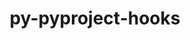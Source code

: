 ---
title: "py-pyproject-hooks"
layout: cache
categories: [package, develop-2023-09-24]
meta: {"versions": ["1.0.0"], "compilers": ["apple-clang@=14.0.0", "gcc@=11.1.0", "gcc@=11.3.0", "gcc@=12.1.0"], "oss": ["ubuntu20.04", "ubuntu22.04", "ventura"], "platforms": ["darwin", "linux"], "targets": ["aarch64", "ppc64le", "x86_64_v3"], "stacks": ["e4s", "e4s-power", "ml-darwin-aarch64-mps", "ml-linux-x86_64-cpu", "ml-linux-x86_64-cuda", "ml-linux-x86_64-rocm", "root", "tutorial"], "num_specs": 11, "num_specs_by_stack": {"ml-darwin-aarch64-mps": 3, "root": 11, "e4s-power": 2, "e4s": 2, "ml-linux-x86_64-cuda": 3, "ml-linux-x86_64-rocm": 3, "ml-linux-x86_64-cpu": 3, "tutorial": 1}}
spec_details: [{"hash": "a2h2uu2dmitssjto3knzym3ejsenrkzz", "compiler": "apple-clang@=14.0.0", "versions": ["1.0.0"], "os": "ventura", "platform": "darwin", "target": "aarch64", "variants": ["build_system=python_pip"], "stacks": ["ml-darwin-aarch64-mps", "root"], "size": "-", "tarball": "https://binaries.spack.io/releases/develop-2023-09-24/build_cache/darwin-ventura-aarch64/apple-clang-14.0.0/py-pyproject-hooks-1.0.0/darwin-ventura-aarch64-apple-clang-14.0.0-py-pyproject-hooks-1.0.0-a2h2uu2dmitssjto3knzym3ejsenrkzz.spack"}, {"hash": "nkldj4aojgxdoeqeuv2xqwlcepa6uzgh", "compiler": "apple-clang@=14.0.0", "versions": ["1.0.0"], "os": "ventura", "platform": "darwin", "target": "aarch64", "variants": ["build_system=python_pip"], "stacks": ["ml-darwin-aarch64-mps", "root"], "size": "-", "tarball": "https://binaries.spack.io/releases/develop-2023-09-24/build_cache/darwin-ventura-aarch64/apple-clang-14.0.0/py-pyproject-hooks-1.0.0/darwin-ventura-aarch64-apple-clang-14.0.0-py-pyproject-hooks-1.0.0-nkldj4aojgxdoeqeuv2xqwlcepa6uzgh.spack"}, {"hash": "dsugwbbtpgrf66s357ph3p6y36wr5xyu", "compiler": "apple-clang@=14.0.0", "versions": ["1.0.0"], "os": "ventura", "platform": "darwin", "target": "aarch64", "variants": ["build_system=python_pip"], "stacks": ["ml-darwin-aarch64-mps", "root"], "size": "-", "tarball": "https://binaries.spack.io/releases/develop-2023-09-24/build_cache/darwin-ventura-aarch64/apple-clang-14.0.0/py-pyproject-hooks-1.0.0/darwin-ventura-aarch64-apple-clang-14.0.0-py-pyproject-hooks-1.0.0-dsugwbbtpgrf66s357ph3p6y36wr5xyu.spack"}, {"hash": "epr7hly4ntesdp3n37dnhgidsaqb6fkm", "compiler": "gcc@=11.1.0", "versions": ["1.0.0"], "os": "ubuntu20.04", "platform": "linux", "target": "ppc64le", "variants": ["build_system=python_pip"], "stacks": ["e4s-power", "root"], "size": "-", "tarball": "https://binaries.spack.io/releases/develop-2023-09-24/build_cache/linux-ubuntu20.04-ppc64le/gcc-11.1.0/py-pyproject-hooks-1.0.0/linux-ubuntu20.04-ppc64le-gcc-11.1.0-py-pyproject-hooks-1.0.0-epr7hly4ntesdp3n37dnhgidsaqb6fkm.spack"}, {"hash": "ylybhhheurk7ycyepdaji5t4qh347eqc", "compiler": "gcc@=11.1.0", "versions": ["1.0.0"], "os": "ubuntu20.04", "platform": "linux", "target": "ppc64le", "variants": ["build_system=python_pip"], "stacks": ["e4s-power", "root"], "size": "-", "tarball": "https://binaries.spack.io/releases/develop-2023-09-24/build_cache/linux-ubuntu20.04-ppc64le/gcc-11.1.0/py-pyproject-hooks-1.0.0/linux-ubuntu20.04-ppc64le-gcc-11.1.0-py-pyproject-hooks-1.0.0-ylybhhheurk7ycyepdaji5t4qh347eqc.spack"}, {"hash": "s23gxxyhwvvzvxd43nq4mikr7ix7kztq", "compiler": "gcc@=11.1.0", "versions": ["1.0.0"], "os": "ubuntu20.04", "platform": "linux", "target": "x86_64_v3", "variants": ["build_system=python_pip"], "stacks": ["root", "e4s"], "size": "-", "tarball": "https://binaries.spack.io/releases/develop-2023-09-24/build_cache/linux-ubuntu20.04-x86_64_v3/gcc-11.1.0/py-pyproject-hooks-1.0.0/linux-ubuntu20.04-x86_64_v3-gcc-11.1.0-py-pyproject-hooks-1.0.0-s23gxxyhwvvzvxd43nq4mikr7ix7kztq.spack"}, {"hash": "bac6wg4wxgzi5qbug442euynpk5hra5t", "compiler": "gcc@=11.1.0", "versions": ["1.0.0"], "os": "ubuntu20.04", "platform": "linux", "target": "x86_64_v3", "variants": ["build_system=python_pip"], "stacks": ["root", "e4s"], "size": "-", "tarball": "https://binaries.spack.io/releases/develop-2023-09-24/build_cache/linux-ubuntu20.04-x86_64_v3/gcc-11.1.0/py-pyproject-hooks-1.0.0/linux-ubuntu20.04-x86_64_v3-gcc-11.1.0-py-pyproject-hooks-1.0.0-bac6wg4wxgzi5qbug442euynpk5hra5t.spack"}, {"hash": "nveo6qo24he7yoivbd2u23gurun6z4tn", "compiler": "gcc@=11.3.0", "versions": ["1.0.0"], "os": "ubuntu22.04", "platform": "linux", "target": "x86_64_v3", "variants": ["build_system=python_pip"], "stacks": ["ml-linux-x86_64-cuda", "root", "ml-linux-x86_64-rocm", "ml-linux-x86_64-cpu"], "size": "-", "tarball": "https://binaries.spack.io/releases/develop-2023-09-24/build_cache/linux-ubuntu22.04-x86_64_v3/gcc-11.3.0/py-pyproject-hooks-1.0.0/linux-ubuntu22.04-x86_64_v3-gcc-11.3.0-py-pyproject-hooks-1.0.0-nveo6qo24he7yoivbd2u23gurun6z4tn.spack"}, {"hash": "f5aezqc5umgpve2helbvwm5deczlacxa", "compiler": "gcc@=11.3.0", "versions": ["1.0.0"], "os": "ubuntu22.04", "platform": "linux", "target": "x86_64_v3", "variants": ["build_system=python_pip"], "stacks": ["ml-linux-x86_64-cuda", "root", "ml-linux-x86_64-rocm", "ml-linux-x86_64-cpu"], "size": "-", "tarball": "https://binaries.spack.io/releases/develop-2023-09-24/build_cache/linux-ubuntu22.04-x86_64_v3/gcc-11.3.0/py-pyproject-hooks-1.0.0/linux-ubuntu22.04-x86_64_v3-gcc-11.3.0-py-pyproject-hooks-1.0.0-f5aezqc5umgpve2helbvwm5deczlacxa.spack"}, {"hash": "2ija52a7xnk2ndktpsvogahjujnnfmv6", "compiler": "gcc@=11.3.0", "versions": ["1.0.0"], "os": "ubuntu22.04", "platform": "linux", "target": "x86_64_v3", "variants": ["build_system=python_pip"], "stacks": ["ml-linux-x86_64-cuda", "root", "ml-linux-x86_64-rocm", "ml-linux-x86_64-cpu"], "size": "-", "tarball": "https://binaries.spack.io/releases/develop-2023-09-24/build_cache/linux-ubuntu22.04-x86_64_v3/gcc-11.3.0/py-pyproject-hooks-1.0.0/linux-ubuntu22.04-x86_64_v3-gcc-11.3.0-py-pyproject-hooks-1.0.0-2ija52a7xnk2ndktpsvogahjujnnfmv6.spack"}, {"hash": "v3ucsteupm4ofv2zsm62wjpgxqz5xvhu", "compiler": "gcc@=12.1.0", "versions": ["1.0.0"], "os": "ubuntu22.04", "platform": "linux", "target": "x86_64_v3", "variants": ["build_system=python_pip"], "stacks": ["root", "tutorial"], "size": "-", "tarball": "https://binaries.spack.io/releases/develop-2023-09-24/build_cache/linux-ubuntu22.04-x86_64_v3/gcc-12.1.0/py-pyproject-hooks-1.0.0/linux-ubuntu22.04-x86_64_v3-gcc-12.1.0-py-pyproject-hooks-1.0.0-v3ucsteupm4ofv2zsm62wjpgxqz5xvhu.spack"}]
---